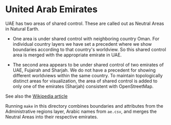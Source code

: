 # United Arab Emirates

UAE has two areas of shared control. These are called out as Neutral Areas in Natural Earth. 

* One area is under shared control with neighboring country Oman. For individual country layers we have set a precedent where we show boundaries according to that country's worldview. So this shared control area is merged with the appropriate emirate in UAE.

* The second area appears to be under shared control of two emirates of UAE, Fujairah and Sharjah. We do not have a precedent for showing different worldviews within the same country. To maintain topologically distinct areas for visualization, the area of shared control is added to only one of the emirates (Sharjah) consistent with OpenStreetMap.

See also the [Wikipedia article](https://en.wikipedia.org/wiki/Emirates_of_the_United_Arab_Emirates)

Running `make` in this directory combines boundaries and attributes from the Administrative regions layer, Arabic names from `ae.csv`, and merges the Neutral Areas into their respective emirates.
